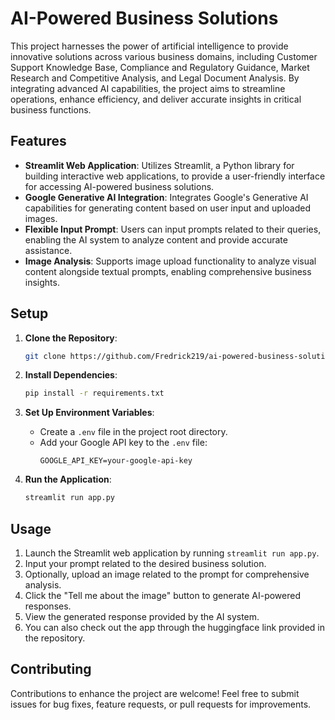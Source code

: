 # AI-Powered Business Solutions

This project harnesses the power of artificial intelligence to provide innovative solutions across various business domains, including Customer Support Knowledge Base, Compliance and Regulatory Guidance, Market Research and Competitive Analysis, and Legal Document Analysis. By integrating advanced AI capabilities, the project aims to streamline operations, enhance efficiency, and deliver accurate insights in critical business functions.

## Features

- **Streamlit Web Application**: Utilizes Streamlit, a Python library for building interactive web applications, to provide a user-friendly interface for accessing AI-powered business solutions.
- **Google Generative AI Integration**: Integrates Google's Generative AI capabilities for generating content based on user input and uploaded images.
- **Flexible Input Prompt**: Users can input prompts related to their queries, enabling the AI system to analyze content and provide accurate assistance.
- **Image Analysis**: Supports image upload functionality to analyze visual content alongside textual prompts, enabling comprehensive business insights.

## Setup

1. **Clone the Repository**:
   ```bash
   git clone https://github.com/Fredrick219/ai-powered-business-solutions.git
   ```

2. **Install Dependencies**:
   ```bash
   pip install -r requirements.txt
   ```

3. **Set Up Environment Variables**:
   - Create a `.env` file in the project root directory.
   - Add your Google API key to the `.env` file:
     ```plaintext
     GOOGLE_API_KEY=your-google-api-key
     ```

4. **Run the Application**:
   ```bash
   streamlit run app.py
   ```

## Usage

1. Launch the Streamlit web application by running `streamlit run app.py`.
2. Input your prompt related to the desired business solution.
3. Optionally, upload an image related to the prompt for comprehensive analysis.
4. Click the "Tell me about the image" button to generate AI-powered responses.
5. View the generated response provided by the AI system.
6. You can also check out the app through the huggingface link provided in the repository.

## Contributing

Contributions to enhance the project are welcome! Feel free to submit issues for bug fixes, feature requests, or pull requests for improvements.

